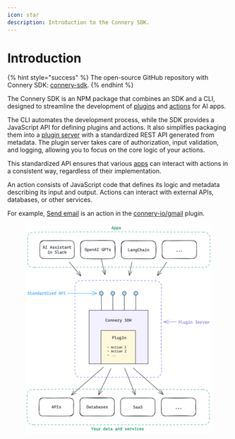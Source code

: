 ```yaml
---
icon: star
description: Introduction to the Connery SDK.
---
```


# Introduction

{% hint style="success" %}
The open-source GitHub repository with Connery SDK: [connery-sdk](https://github.com/connery-io/connery-sdk).
{% endhint %}

The Connery SDK is an NPM package that combines an SDK and a CLI, designed to streamline the development of [plugins](get-started/core-concepts.md#plugin) and [actions](get-started/core-concepts.md#action) for AI apps.

The CLI automates the development process, while the SDK provides a JavaScript API for defining plugins and actions. It also simplifies packaging them into a [plugin server](get-started/core-concepts.md#plugin-server) with a standardized REST API generated from metadata. The plugin server takes care of authorization, input validation, and logging, allowing you to focus on the core logic of your actions.

This standardized API ensures that various [apps](get-started/core-concepts.md#app) can interact with actions in a consistent way, regardless of their implementation.

An action consists of JavaScript code that defines its logic and metadata describing its input and output. Actions can interact with external APIs, databases, or other services.&#x20;

For example, [Send email](https://github.com/connery-io/gmail/blob/main/src/actions/sendEmail.ts) is an action in the [connery-io/gmail](https://github.com/connery-io/gmail) plugin.

<figure><img src=".gitbook/assets/connery-sdk.png" alt="" width="563"><figcaption></figcaption></figure>
